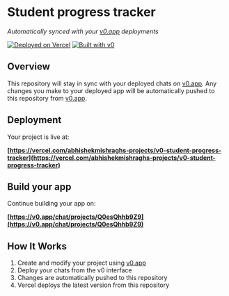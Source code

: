 # Student progress tracker

*Automatically synced with your [v0.app](https://v0.app) deployments*

[![Deployed on Vercel](https://img.shields.io/badge/Deployed%20on-Vercel-black?style=for-the-badge&logo=vercel)](https://vercel.com/abhishekmishraghs-projects/v0-student-progress-tracker)
[![Built with v0](https://img.shields.io/badge/Built%20with-v0.app-black?style=for-the-badge)](https://v0.app/chat/projects/Q0esQhhb9Z9)

## Overview

This repository will stay in sync with your deployed chats on [v0.app](https://v0.app).
Any changes you make to your deployed app will be automatically pushed to this repository from [v0.app](https://v0.app).

## Deployment

Your project is live at:

**[https://vercel.com/abhishekmishraghs-projects/v0-student-progress-tracker](https://vercel.com/abhishekmishraghs-projects/v0-student-progress-tracker)**

## Build your app

Continue building your app on:

**[https://v0.app/chat/projects/Q0esQhhb9Z9](https://v0.app/chat/projects/Q0esQhhb9Z9)**

## How It Works

1. Create and modify your project using [v0.app](https://v0.app)
2. Deploy your chats from the v0 interface
3. Changes are automatically pushed to this repository
4. Vercel deploys the latest version from this repository